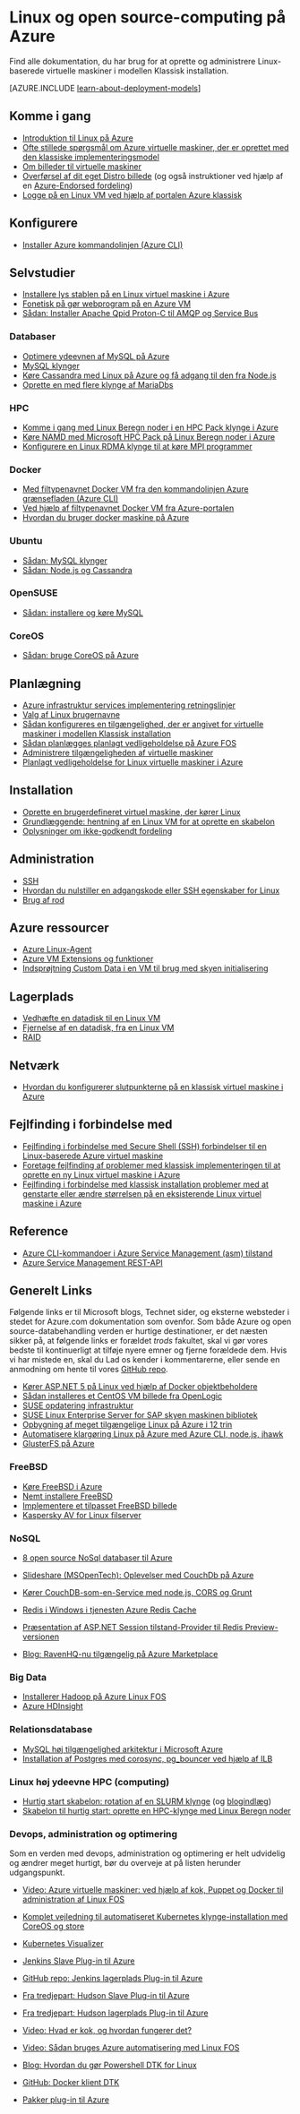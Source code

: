 <properties
    pageTitle="Linux og Open Source-Computing på Azure | Microsoft Azure"
    description="En liste over Linux og Open Source Computing artikler om Azure, herunder brug af grundlæggende Linux nogle grundlæggende begreber om kører eller overføre Linux billeder på Azure og andet indhold om bestemte teknologier og optimeringer."
    services="virtual-machines-linux"
    documentationCenter=""
    authors="squillace"
    manager="timlt"
    editor="tysonn"
    tags="azure-resource-manager,azure-service-management"/>

<tags
    ms.service="virtual-machines-linux"
    ms.devlang="NA"
    ms.topic="article"
    ms.tgt_pltfrm="vm-linux"
    ms.workload="infrastructure-services"
    ms.date="06/27/2016"
    ms.author="rasquill"/>



# <a name="linux-and-open-source-computing-on-azure"></a>Linux og open source-computing på Azure

Find alle dokumentation, du har brug for at oprette og administrere Linux-baserede virtuelle maskiner i modellen Klassisk installation.

[AZURE.INCLUDE [learn-about-deployment-models](../../includes/learn-about-deployment-models-classic-include.md)]

## <a name="get-started"></a>Komme i gang
- [Introduktion til Linux på Azure](virtual-machines-linux-intro-on-azure.md)
- [Ofte stillede spørgsmål om Azure virtuelle maskiner, der er oprettet med den klassiske implementeringsmodel](virtual-machines-linux-classic-faq.md)
- [Om billeder til virtuelle maskiner](virtual-machines-linux-classic-about-images.md)
- [Overførsel af dit eget Distro billede](virtual-machines-linux-classic-create-upload-vhd.md) (og også instruktioner ved hjælp af en [Azure-Endorsed fordeling](virtual-machines-linux-endorsed-distros.md))
- [Logge på en Linux VM ved hjælp af portalen Azure klassisk](virtual-machines-linux-mac-create-ssh-keys.md)

## <a name="set-up"></a>Konfigurere

- [Installer Azure kommandolinjen (Azure CLI)](../xplat-cli-install.md)


## <a name="tutorials"></a>Selvstudier

- [Installere lys stablen på en Linux virtuel maskine i Azure](virtual-machines-linux-create-lamp-stack.md)
- [Fonetisk på gør webprogram på en Azure VM](linux/classic/virtual-machines-linux-classic-ruby-rails-web-app.md)
- [Sådan: Installer Apache Qpid Proton-C til AMQP og Service Bus](../service-bus-messaging/service-bus-amqp-apache.md)

### <a name="databases"></a>Databaser
- [Optimere ydeevnen af MySQL på Azure](virtual-machines-linux-classic-optimize-mysql.md)
- [MySQL klynger](virtual-machines-linux-classic-mysql-cluster.md)
- [Køre Cassandra med Linux på Azure og få adgang til den fra Node.js](virtual-machines-linux-classic-cassandra-nodejs.md)
- [Oprette en med flere klynge af MariaDbs](virtual-machines-linux-classic-mariadb-mysql-cluster.md)

### <a name="hpc"></a>HPC
- [Komme i gang med Linux Beregn noder i en HPC Pack klynge i Azure](virtual-machines-linux-classic-hpcpack-cluster.md)
- [Køre NAMD med Microsoft HPC Pack på Linux Beregn noder i Azure](virtual-machines-linux-classic-hpcpack-cluster-namd.md)
- [Konfigurere en Linux RDMA klynge til at køre MPI programmer](virtual-machines-linux-classic-rdma-cluster.md)

### <a name="docker"></a>Docker
- [Med filtypenavnet Docker VM fra den kommandolinjen Azure grænsefladen (Azure CLI)](virtual-machines-linux-classic-cli-use-docker.md)
- [Ved hjælp af filtypenavnet Docker VM fra Azure-portalen](virtual-machines-linux-classic-portal-use-docker.md)
- [Hvordan du bruger docker maskine på Azure](virtual-machines-linux-docker-machine.md)

### <a name="ubuntu"></a>Ubuntu
- [Sådan: MySQL klynger](virtual-machines-linux-classic-mysql-cluster.md)
- [Sådan: Node.js og Cassandra](virtual-machines-linux-classic-cassandra-nodejs.md)

### <a name="opensuse"></a>OpenSUSE
- [Sådan: installere og køre MySQL](virtual-machines-linux-classic-mysql-on-opensuse.md)

### <a name="coreos"></a>CoreOS
- [Sådan: bruge CoreOS på Azure](https://coreos.com/os/docs/latest/booting-on-azure.html)


## <a name="planning"></a>Planlægning
- [Azure infrastruktur services implementering retningslinjer](virtual-machines-linux-infrastructure-subscription-accounts-guidelines.md)
- [Valg af Linux brugernavne](virtual-machines-linux-usernames.md)
- [Sådan konfigureres en tilgængelighed, der er angivet for virtuelle maskiner i modellen Klassisk installation](virtual-machines-linux-classic-configure-availability.md)
- [Sådan planlægges planlagt vedligeholdelse på Azure FOS](virtual-machines-linux-planned-maintenance-schedule.md)
- [Administrere tilgængeligheden af virtuelle maskiner](virtual-machines-linux-manage-availability.md)
- [Planlagt vedligeholdelse for Linux virtuelle maskiner i Azure](virtual-machines-linux-planned-maintenance.md)


## <a name="deployment"></a>Installation
- [Oprette en brugerdefineret virtuel maskine, der kører Linux](virtual-machines-linux-classic-createportal.md)
- [Grundlæggende: hentning af en Linux VM for at oprette en skabelon](virtual-machines-linux-classic-capture-image.md)
- [Oplysninger om ikke-godkendt fordeling](virtual-machines-linux-create-upload-generic.md)


## <a name="management"></a>Administration

- [SSH](virtual-machines-linux-mac-create-ssh-keys.md)
- [Hvordan du nulstiller en adgangskode eller SSH egenskaber for Linux](virtual-machines-linux-classic-reset-access.md)
- [Brug af rod](virtual-machines-linux-use-root-privileges.md)


## <a name="azure-resources"></a>Azure ressourcer

- [Azure Linux-Agent](virtual-machines-linux-agent-user-guide.md)
- [Azure VM Extensions og funktioner](virtual-machines-windows-extensions-features.md)
- [Indsprøjtning Custom Data i en VM til brug med skyen initialisering](virtual-machines-windows-classic-inject-custom-data.md)


## <a name="storage"></a>Lagerplads

- [Vedhæfte en datadisk til en Linux VM](virtual-machines-linux-classic-attach-disk.md)
- [Fjernelse af en datadisk, fra en Linux VM](virtual-machines-linux-classic-detach-disk.md)
- [RAID](virtual-machines-linux-configure-raid.md)


## <a name="networking"></a>Netværk
- [Hvordan du konfigurerer slutpunkterne på en klassisk virtuel maskine i Azure](virtual-machines-linux-classic-setup-endpoints.md)


## <a name="troubleshooting"></a>Fejlfinding i forbindelse med
- [Fejlfinding i forbindelse med Secure Shell (SSH) forbindelser til en Linux-baserede Azure virtuel maskine](virtual-machines-linux-troubleshoot-ssh-connection.md)
- [Foretage fejlfinding af problemer med klassisk implementeringen til at oprette en ny Linux virtuel maskine i Azure](virtual-machines-linux-classic-troubleshoot-deployment-new-vm.md)  
- [Fejlfinding i forbindelse med klassisk installation problemer med at genstarte eller ændre størrelsen på en eksisterende Linux virtuel maskine i Azure](virtual-machines-linux-classic-restart-resize-error-troubleshooting.md) 


## <a name="reference"></a>Reference

- [Azure CLI-kommandoer i Azure Service Management (asm) tilstand](../virtual-machines-command-line-tools.md)
- [Azure Service Management REST-API](https://msdn.microsoft.com/library/azure/ee460799.aspx)




## <a name="general-links"></a>Generelt Links
Følgende links er til Microsoft blogs, Technet sider, og eksterne websteder i stedet for Azure.com dokumentation som ovenfor. Som både Azure og open source-databehandling verden er hurtige destinationer, er det næsten sikker på, at følgende links er forældet *trods* fakultet, skal vi gør vores bedste til kontinuerligt at tilføje nyere emner og fjerne forældede dem. Hvis vi har mistede en, skal du Lad os kender i kommentarerne, eller sende en anmodning om hente til vores [GitHub repo](https://github.com/Azure/azure-content/).

- [Kører ASP.NET 5 på Linux ved hjælp af Docker objektbeholdere](http://blogs.msdn.com/b/webdev/archive/2015/01/14/running-asp-net-5-applications-in-linux-containers-with-docker.aspx)
- [Sådan installeres et CentOS VM billede fra OpenLogic](https://azure.microsoft.com/blog/2013/01/11/deploying-openlogic-centos-images-on-windows-azure-virtual-machines/)
- [SUSE opdatering infrastruktur](https://forums.suse.com/showthread.php?5622-New-Update-Infrastructure)
- [SUSE Linux Enterprise Server for SAP skyen maskinen bibliotek](https://azure.microsoft.com/marketplace/partners/suse/suselinuxenterpriseserver11sp3forsapcloudappliance/)
- [Opbygning af meget tilgængelige Linux på Azure i 12 trin](http://blogs.technet.com/b/keithmayer/archive/2014/10/03/quick-start-guide-building-highly-available-linux-servers-in-the-cloud-on-microsoft-azure.aspx)
- [Automatisere klargøring Linux på Azure med Azure CLI, node.js, jhawk](http://blogs.technet.com/b/keithmayer/archive/2014/11/24/step-by-step-automated-provisioning-for-linux-in-the-cloud-with-microsoft-azure-xplat-cli-json-and-node-js-part-1.aspx)
- [GlusterFS på Azure](http://dastouri.azurewebsites.net/gluster-on-azure-part-1/)

### <a name="freebsd"></a>FreeBSD
- [Køre FreeBSD i Azure](https://azure.microsoft.com/blog/2014/05/22/running-freebsd-in-azure/)
- [Nemt installere FreeBSD](http://msopentech.com/blog/2014/10/24/easy-deploy-freebsd-microsoft-azure-vm-depot/)
- [Implementere et tilpasset FreeBSD billede](http://msopentech.com/blog/2014/05/14/deploy-customize-freebsd-virtual-machine-image-microsoft-azure/)
- [Kaspersky AV for Linux filserver](https://azure.microsoft.com/marketplace/partners/kaspersky-lab/kav-for-lfs-kav-for-lfs/)

### <a name="nosql"></a>NoSQL

- [8 open source NoSql databaser til Azure](http://openness.microsoft.com/blog/2014/11/03/open-source-nosql-databases-microsoft-azure/)
- [Slideshare (MSOpenTech): Oplevelser med CouchDb på Azure](http://www.slideshare.net/brianbenz/experiences-using-couchdb-inside-microsofts-azure-team)
- [Kører CouchDB-som-en-Service med node.js, CORS og Grunt](http://msopentech.com/blog/2013/12/19/tutorial-building-multi-tier-windows-azure-web-application-use-cloudants-couchdb-service-node-js-cors-grunt-2/)

- [Redis i Windows i tjenesten Azure Redis Cache](http://msopentech.com/blog/2014/05/12/redis-on-windows/)
- [Præsentation af ASP.NET Session tilstand-Provider til Redis Preview-versionen](http://blogs.msdn.com/b/webdev/archive/2014/05/12/announcing-asp-net-session-state-provider-for-redis-preview-release.aspx)

- [Blog: RavenHQ-nu tilgængelig på Azure Marketplace](https://azure.microsoft.com/blog/2014/08/12/ravenhq-now-available-in-the-azure-store/)

### <a name="big-data"></a>Big Data
- [Installerer Hadoop på Azure Linux FOS](http://blogs.msdn.com/b/benjguin/archive/2013/04/05/how-to-install-hadoop-on-windows-azure-linux-virtual-machines.aspx)
- [Azure HDInsight](https://azure.microsoft.com/documentation/learning-paths/hdinsight-self-guided-hadoop-training/)

### <a name="relational-database"></a>Relationsdatabase
- [MySQL høj tilgængelighed arkitektur i Microsoft Azure](http://download.microsoft.com/download/6/1/C/61C0E37C-F252-4B33-9557-42B90BA3E472/MySQL_HADR_solution_in_Azure.pdf)
- [Installation af Postgres med corosync, pg_bouncer ved hjælp af ILB](https://github.com/chgeuer/postgres-azure)

### <a name="linux-high-performance-computing-hpc"></a>Linux høj ydeevne HPC (computing)

- [Hurtig start skabelon: rotation af en SLURM klynge](https://github.com/Azure/azure-quickstart-templates/tree/master/slurm) (og [blogindlæg](http://blogs.technet.com/b/windowshpc/archive/2015/06/06/deploy-a-slurm-cluster-on-azure.aspx))
- [Skabelon til hurtig start: oprette en HPC-klynge med Linux Beregn noder](https://azure.microsoft.com/documentation/templates/create-hpc-cluster-linux-cn/)

### <a name="devops-management-and-optimization"></a>Devops, administration og optimering

Som en verden med devops, administration og optimering er helt udvidelig og ændrer meget hurtigt, bør du overveje at på listen herunder udgangspunkt.

- [Video: Azure virtuelle maskiner: ved hjælp af kok, Puppet og Docker til administration af Linux FOS](https://azure.microsoft.com/blog/2014/12/15/azure-virtual-machines-using-chef-puppet-and-docker-for-managing-linux-vms/)

- [Komplet vejledning til automatiseret Kubernetes klynge-installation med CoreOS og store](https://github.com/GoogleCloudPlatform/kubernetes/blob/master/docs/getting-started-guides/coreos/azure/README.md#kubernetes-on-azure-with-coreos-and-weave)
- [Kubernetes Visualizer](https://azure.microsoft.com/blog/2014/08/28/hackathon-with-kubernetes-on-azure/)

- [Jenkins Slave Plug-in til Azure](http://msopentech.com/blog/2014/09/23/announcing-jenkins-slave-plugin-azure/)
- [GitHub repo: Jenkins lagerplads Plug-in til Azure](https://github.com/jenkinsci/windows-azure-storage-plugin)

- [Fra tredjepart: Hudson Slave Plug-in til Azure](http://wiki.hudson-ci.org/display/HUDSON/Azure+Slave+Plugin)
- [Fra tredjepart: Hudson lagerplads Plug-in til Azure](https://github.com/hudson3-plugins/windows-azure-storage-plugin)

- [Video: Hvad er kok, og hvordan fungerer det?](https://msopentech.com/blog/2014/03/31/using-chef-to-manage-azure-resources/)

- [Video: Sådan bruges Azure automatisering med Linux FOS](http://channel9.msdn.com/Shows/Azure-Friday/Azure-Automation-104-managing-Linux-and-creating-Modules-with-Joe-Levy)

- [Blog: Hvordan du gør Powershell DTK for Linux](http://blogs.technet.com/b/privatecloud/archive/2014/05/19/powershell-dsc-for-linux-step-by-step.aspx)
- [GitHub: Docker klient DTK](https://github.com/anweiss/DockerClientDSC)

- [Pakker plug-in til Azure](https://github.com/msopentech/packer-azure)
